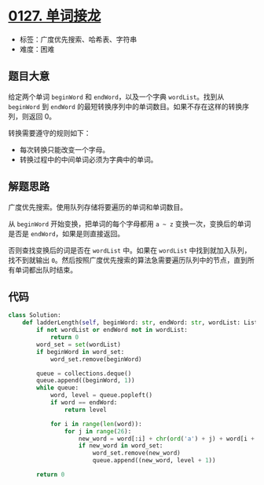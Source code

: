 # [0127. 单词接龙](https://leetcode.cn/problems/word-ladder/)

- 标签：广度优先搜索、哈希表、字符串
- 难度：困难

## 题目大意

给定两个单词 `beginWord` 和 `endWord`，以及一个字典 `wordList`。找到从 `beginWord` 到 `endWord` 的最短转换序列中的单词数目。如果不存在这样的转换序列，则返回 0。

转换需要遵守的规则如下：

- 每次转换只能改变一个字母。
- 转换过程中的中间单词必须为字典中的单词。

## 解题思路

广度优先搜索。使用队列存储将要遍历的单词和单词数目。

从 `beginWord` 开始变换，把单词的每个字母都用 `a ~ z` 变换一次，变换后的单词是否是 `endWord`，如果是则直接返回。

否则查找变换后的词是否在 `wordList` 中。如果在 `wordList` 中找到就加入队列，找不到就输出 `0`。然后按照广度优先搜索的算法急需要遍历队列中的节点，直到所有单词都出队时结束。

## 代码

```Python
class Solution:
    def ladderLength(self, beginWord: str, endWord: str, wordList: List[str]) -> int:
        if not wordList or endWord not in wordList:
            return 0
        word_set = set(wordList)
        if beginWord in word_set:
            word_set.remove(beginWord)

        queue = collections.deque()
        queue.append((beginWord, 1))
        while queue:
            word, level = queue.popleft()
            if word == endWord:
                return level

            for i in range(len(word)):
                for j in range(26):
                    new_word = word[:i] + chr(ord('a') + j) + word[i + 1:]
                    if new_word in word_set:
                        word_set.remove(new_word)
                        queue.append((new_word, level + 1))

        return 0
```

